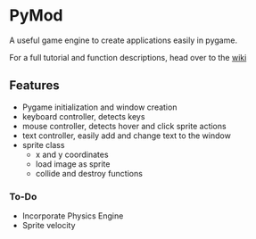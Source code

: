 # PyMod
A useful game engine to create applications easily in pygame.

For a full tutorial and function descriptions, head over to the [wiki](https://github.com/Rohan-Bansal/PygameEngine/wiki)

## Features

- Pygame initialization and window creation
- keyboard controller, detects keys
- mouse controller, detects hover and click sprite actions
- text controller, easily add and change text to the window
- sprite class
  - x and y coordinates
  - load image as sprite
  - collide and destroy functions

### To-Do

- Incorporate Physics Engine
- Sprite velocity
